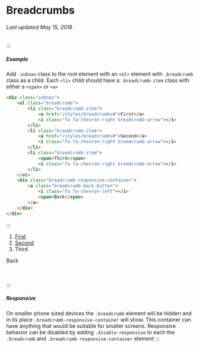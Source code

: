 # Breadcrumbs

###### Last updated May 15, 2018

:::
##### Example

Add `.subnav` class to the root element with an `<ol>` element with `.breadcrumb` class as a child. Each `<li>` child should have a `.breadcrumb-item` class with either a `<span>` or `<a>`

```html
<div class="subnav">
    <ol class="breadcrumb">
        <li class="breadcrumb-item">
            <a href="/styles/breadcrumbs#">First</a>
            <i class="fa fa-chevron-right breadcrumb-arrow"></i>
        </li>
        <li class="breadcrumb-item">
            <a href="/styles/breadcrumbs#">Second</a>
            <i class="fa fa-chevron-right breadcrumb-arrow"></i>
        </li>
        <li class="breadcrumb-item">
            <span>Third</span>
            <i class="fa fa-chevron-right breadcrumb-arrow"></i>
        </li>
    </ol>
    <div class="breadcrumb-responsive-container">
        <a class="breadcrumb-back-button">
            <i class="fa fa-chevron-left"></i>
            <span>Back</span>
        </a>
    </div>
</div>
```
:::

<div class="subnav">
    <ol class="breadcrumb">
        <li class="breadcrumb-item">
            <a href="/styles/breadcrumbs#">First</a>
            <i class="fa fa-chevron-right breadcrumb-arrow"></i>
        </li>
        <li class="breadcrumb-item">
            <a href="/styles/breadcrumbs#">Second</a>
            <i class="fa fa-chevron-right breadcrumb-arrow"></i>
        </li>
        <li class="breadcrumb-item">
            <span>Third</span>
            <i class="fa fa-chevron-right breadcrumb-arrow"></i>
        </li>
    </ol>
    <div class="breadcrumb-responsive-container">
        <a class="breadcrumb-back-button">
            <i class="fa fa-chevron-left"></i>
            <span>Back</span>
        </a>
    </div>
</div>
<br>
<br>

:::
##### Responsive
On smaller phone sized devices the `.breadcrumb` element will be hidden and in its place `.breadcrumb-responsive-container` will show. This container can have anything that would be suitable for smaller screens. Responsive behavior can be disabled by adding `.disable-responsive` to each the `.breadcrumb` and `.breadcrumb-responsive-container` element
:::
